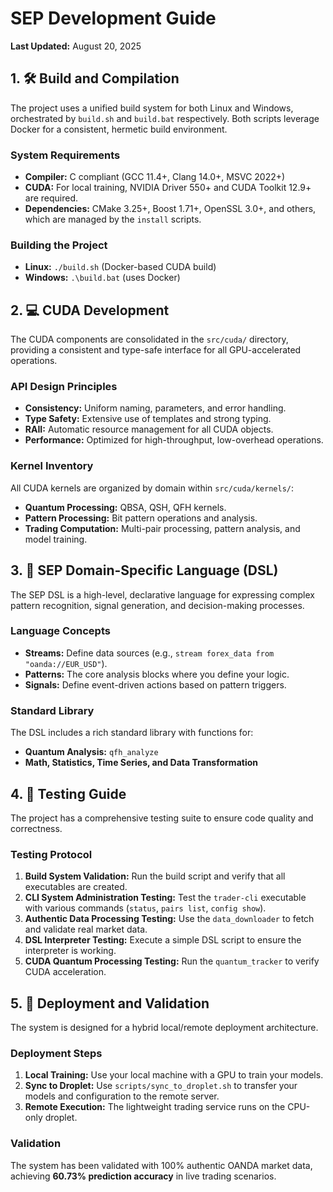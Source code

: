 # SEP Development Guide

**Last Updated:** August 20, 2025

## 1. 🛠️ Build and Compilation

The project uses a unified build system for both Linux and Windows, orchestrated by `build.sh` and `build.bat` respectively. Both scripts leverage Docker for a consistent, hermetic build environment.

### System Requirements

*   **Compiler:** C compliant (GCC 11.4+, Clang 14.0+, MSVC 2022+)
*   **CUDA:** For local training, NVIDIA Driver 550+ and CUDA Toolkit 12.9+ are required.
*   **Dependencies:** CMake 3.25+, Boost 1.71+, OpenSSL 3.0+, and others, which are managed by the `install` scripts.

### Building the Project

*   **Linux:** `./build.sh` (Docker-based CUDA build)
*   **Windows:** `.\build.bat` (uses Docker)

## 2. 💻 CUDA Development

The CUDA components are consolidated in the `src/cuda/` directory, providing a consistent and type-safe interface for all GPU-accelerated operations.

### API Design Principles

*   **Consistency:** Uniform naming, parameters, and error handling.
*   **Type Safety:** Extensive use of templates and strong typing.
*   **RAII:** Automatic resource management for all CUDA objects.
*   **Performance:** Optimized for high-throughput, low-overhead operations.

### Kernel Inventory

All CUDA kernels are organized by domain within `src/cuda/kernels/`:

*   **Quantum Processing:** QBSA, QSH, QFH kernels.
*   **Pattern Processing:** Bit pattern operations and analysis.
*   **Trading Computation:** Multi-pair processing, pattern analysis, and model training.

## 3. 📝 SEP Domain-Specific Language (DSL)

The SEP DSL is a high-level, declarative language for expressing complex pattern recognition, signal generation, and decision-making processes.

### Language Concepts

*   **Streams:** Define data sources (e.g., `stream forex_data from "oanda://EUR_USD"`).
*   **Patterns:** The core analysis blocks where you define your logic.
*   **Signals:** Define event-driven actions based on pattern triggers.

### Standard Library

The DSL includes a rich standard library with functions for:

*   **Quantum Analysis:** `qfh_analyze`
*   **Math, Statistics, Time Series, and Data Transformation**

## 4. 🧪 Testing Guide

The project has a comprehensive testing suite to ensure code quality and correctness.

### Testing Protocol

1.  **Build System Validation:** Run the build script and verify that all executables are created.
2.  **CLI System Administration Testing:** Test the `trader-cli` executable with various commands (`status`, `pairs list`, `config show`).
3.  **Authentic Data Processing Testing:** Use the `data_downloader` to fetch and validate real market data.
4.  **DSL Interpreter Testing:** Execute a simple DSL script to ensure the interpreter is working.
5.  **CUDA Quantum Processing Testing:** Run the `quantum_tracker` to verify CUDA acceleration.

## 5. 🚀 Deployment and Validation

The system is designed for a hybrid local/remote deployment architecture.

### Deployment Steps

1.  **Local Training:** Use your local machine with a GPU to train your models.
2.  **Sync to Droplet:** Use `scripts/sync_to_droplet.sh` to transfer your models and configuration to the remote server.
3.  **Remote Execution:** The lightweight trading service runs on the CPU-only droplet.

### Validation

The system has been validated with 100% authentic OANDA market data, achieving **60.73% prediction accuracy** in live trading scenarios.
